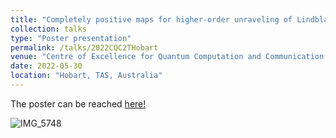 ```yaml
---
title: "Completely positive maps for higher-order unraveling of Lindblad master equations"
collection: talks
type: "Poster presentation"
permalink: /talks/2022CQC2THobart
venue: "Centre of Excellence for Quantum Computation and Communication Technology"
date: 2022-05-30
location: "Hobart, TAS, Australia"
---
```

The poster can be reached [here!](https://github.com/natwonglakhon/main/blob/28ea1a5593587bcdae74aef2327a2dfe8c8c8c4a/files/FQST_2020_Poster.pdf)

![IMG_5748](https://user-images.githubusercontent.com/88487585/128993471-a712bc3e-0620-493f-bf10-1c11d516e5b9.jpeg)
